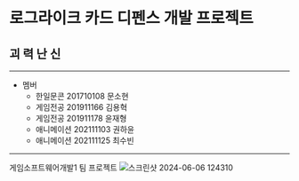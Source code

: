 # 로그라이크 카드 디펜스 개발 프로젝트
## 괴 력 난 신
-----------------------------------
- 멤버
  - 한일문콘   201710108 문소현
  - 게임전공   201911166 김용혁
  - 게임전공   201911178 윤재형
  - 애니메이션 202111103 권하윤
  - 애니메이션 202111125 최수빈
------------------------------------
게임소프트웨어개발1 팀 프로젝트
![스크린샷 2024-06-06 124310](https://github.com/5HAPZIZON/GSD_5HAPZIZON/assets/5258337/157f2277-19d2-4acc-836d-524d2dfaced0)
